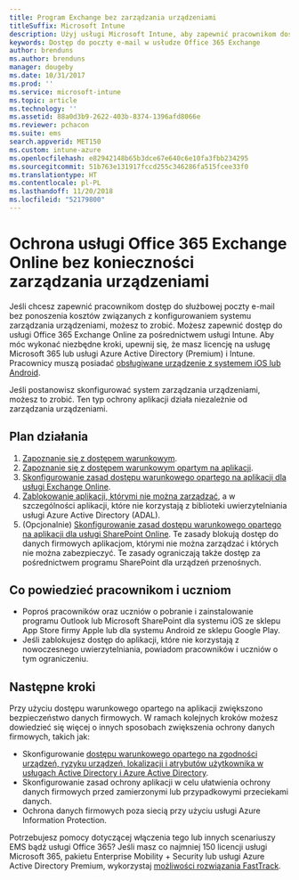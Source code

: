 ```yaml
---
title: Program Exchange bez zarządzania urządzeniami
titleSuffix: Microsoft Intune
description: Użyj usługi Microsoft Intune, aby zapewnić pracownikom dostęp do poczty e-mail usługi Office 365 Exchange Online bez potrzeby konfigurowaniem systemu zarządzania urządzeniami.
keywords: Dostęp do poczty e-mail w usłudze Office 365 Exchange
author: brenduns
ms.author: brenduns
manager: dougeby
ms.date: 10/31/2017
ms.prod: ''
ms.service: microsoft-intune
ms.topic: article
ms.technology: ''
ms.assetid: 88a0d3b9-2622-403b-8374-1396afd8066e
ms.reviewer: pchacon
ms.suite: ems
search.appverid: MET150
ms.custom: intune-azure
ms.openlocfilehash: e82942148b65b3dce67e640c6e10fa3fbb234295
ms.sourcegitcommit: 51b763e131917fccd255c346286fa515fcee33f0
ms.translationtype: HT
ms.contentlocale: pl-PL
ms.lasthandoff: 11/20/2018
ms.locfileid: "52179800"
---
```

# <a name="protect-office-365-exchange-online-without-requiring-device-management"></a>Ochrona usługi Office 365 Exchange Online bez konieczności zarządzania urządzeniami

Jeśli chcesz zapewnić pracownikom dostęp do służbowej poczty e-mail bez ponoszenia kosztów związanych z konfigurowaniem systemu zarządzania urządzeniami, możesz to zrobić. Możesz zapewnić dostęp do usługi Office 365 Exchange Online za pośrednictwem usługi Intune. Aby móc wykonać niezbędne kroki, upewnij się, że masz licencję na usługę Microsoft 365 lub usługi Azure Active Directory (Premium) i Intune. Pracownicy muszą posiadać [obsługiwane urządzenie z systemem iOS lub Android](supported-devices-browsers.md). 

Jeśli postanowisz skonfigurować system zarządzania urządzeniami, możesz to zrobić. Ten typ ochrony aplikacji działa niezależnie od zarządzania urządzeniami. 

## <a name="action-plan"></a>Plan działania

1. [Zapoznanie się z dostępem warunkowym](conditional-access.md). 
2. [Zapoznanie się z dostępem warunkowym opartym na aplikacji](app-based-conditional-access-intune.md).
3. [Skonfigurowanie zasad dostępu warunkowego opartego na aplikacji dla usługi Exchange Online](app-based-conditional-access-intune-create.md).
4. [Zablokowanie aplikacji, którymi nie można zarządzać](app-modern-authentication-block.md), a w szczególności aplikacji, które nie korzystają z biblioteki uwierzytelniania usługi Azure Active Directory (ADAL).
5. (Opcjonalnie) [Skonfigurowanie zasad dostępu warunkowego opartego na aplikacji dla usługi SharePoint Online](app-based-conditional-access-intune-create.md). Te zasady blokują dostęp do danych firmowych aplikacjom, którymi nie można zarządzać i których nie można zabezpieczyć. Te zasady ograniczają także dostęp za pośrednictwem programu SharePoint dla urządzeń przenośnych. 

## <a name="what-to-tell-employees-and-students"></a>Co powiedzieć pracownikom i uczniom

* Poproś pracowników oraz uczniów o pobranie i zainstalowanie programu Outlook lub Microsoft SharePoint dla systemu iOS ze sklepu App Store firmy Apple lub dla systemu Android ze sklepu Google Play. 
* Jeśli zablokujesz dostęp do aplikacji, które nie korzystają z nowoczesnego uwierzytelniania, powiadom pracowników i uczniów o tym ograniczeniu. 

## <a name="next-steps"></a>Następne kroki

Przy użyciu dostępu warunkowego opartego na aplikacji zwiększono bezpieczeństwo danych firmowych. W ramach kolejnych kroków możesz dowiedzieć się więcej o innych sposobach zwiększenia ochrony danych firmowych, takich jak: 

* Skonfigurowanie [dostępu warunkowego opartego na zgodności urządzeń, ryzyku urządzeń, lokalizacji i atrybutów użytkownika w usługach Active Directory i Azure Active Directory](https://docs.microsoft.com/azure/active-directory/active-directory-conditional-access-azure-portal).  
* Skonfigurowanie zasad ochrony aplikacji w celu ułatwienia ochrony danych firmowych przed zamierzonymi lub przypadkowymi przeciekami danych. 
* Ochrona danych firmowych poza siecią przy użyciu usługi Azure Information Protection. 

Potrzebujesz pomocy dotyczącej włączenia tego lub innych scenariuszy EMS bądź usługi Office 365? Jeśli masz co najmniej 150 licencji usługi Microsoft 365, pakietu Enterprise Mobility + Security lub usługi Azure Active Directory Premium, wykorzystaj [możliwości rozwiązania FastTrack](https://docs.microsoft.com/enterprise-mobility-security/solutions/enterprise-mobility-fasttrack-program). 